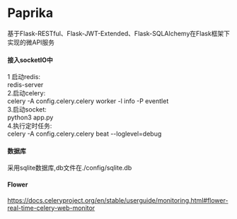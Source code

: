# Paprika
基于Flask-RESTful、Flask-JWT-Extended、Flask-SQLAlchemy在Flask框架下实现的微API服务  
#### 接入socketIO中
1 启动redis:  
redis-server  
2.启动celery:  
celery -A config.celery.celery worker -l info -P eventlet  
3.启动socket:  
python3 app.py  
4.执行定时任务:  
celery -A config.celery.celery beat --loglevel=debug  
#### 数据库
采用sqlite数据库,db文件在./config/sqlite.db  
#### Flower  
https://docs.celeryproject.org/en/stable/userguide/monitoring.html#flower-real-time-celery-web-monitor